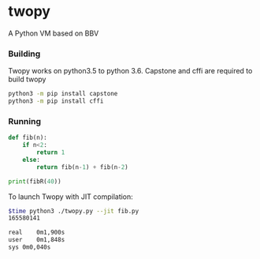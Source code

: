 # twopy
A Python VM based on BBV

### Building
Twopy works on python3.5 to python 3.6. Capstone and cffi are required to build twopy

```bash
python3 -m pip install capstone
python3 -m pip install cffi
```

### Running

```python
def fib(n):
    if n<2:
        return 1
    else:
        return fib(n-1) + fib(n-2)

print(fibR(40))
```

To launch Twopy with JIT compilation:
```bash
$time python3 ./twopy.py --jit fib.py
165580141

real	0m1,900s
user	0m1,848s
sys	0m0,040s

```
